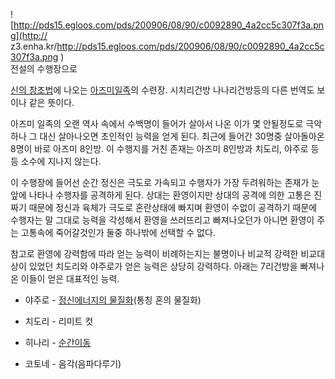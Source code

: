 ![http://pds15.egloos.com/pds/200906/08/90/c0092890_4a2cc5c307f3a.png](http://
z3.enha.kr/http://pds15.egloos.com/pds/200906/08/90/c0092890_4a2cc5c307f3a.png
)  
전설의 수행장으로

[신의 창조법](%EC%8B%A0%EC%9D%98%20%EC%B0%BD%EC%A1%B0%EB%B2%95.md)에 나오는 [아즈미일족](%EC%95%84%EC%A6%88%EB%AF%B8%20%EC%9D%BC%EC%A1%B1.md)의 수련장. 시치리건방
나나리건방등의 다른 번역도 보이나 같은 뜻이다.

아즈미 일족의 오랜 역사 속에서 수백명이 들어가 살아서 나온 이가 몇 안될정도로 극악하나 그 대신 살아나오면 초인적인 능력을 얻게 된다.
최근에 들어간 30명중 살아돌아온 8명이 바로 아즈미 8인방. 이 수행지를 거친 존재는 아즈미 8인방과 치도리, 야주로 등등 소수에 지나지
않는다.  

이 수행장에 들어선 순간 정신은 극도로 가속되고 수행자가 가장 두려워하는 존재가 눈앞에 나타나 수행자를 공격하게 된다. 상대는 환영이지만
상대의 공격에 의한 고통은 진짜기 때문에 정신과 육체가 극도로 혼란상태에 빠지며 환영이 수없이 공격하기 때문에 수행자는 말 그대로 능력을
각성해서 환영을 쓰러뜨리고 빠져나오던가 아니면 환영이 주는 고통속에 죽어갈것인가 둘중 하나밖에 선택할 수 없다.  

참고로 환영에 강력함에 따라 얻는 능력이 비례하는지는 불명이나 비교적 강력한 비교대상이 있었던 치도리와 야주로가 얻은 능력은 상당히
강력하다. 아래는 7리건방을 빠져나온 이들이 얻은 대표적인 능력.  

  * 야주로 - [정신에너지의 물질화](%EC%A0%95%EC%8B%A0%EC%97%90%EB%84%88%EC%A7%80%EC%9D%98%20%EB%AC%BC%EC%A7%88%ED%99%94.md)(통칭 혼의 물질화)
  * 치도리 - 리미트 컷  

  * 히나리 - [순간이동](%EC%88%9C%EA%B0%84%EC%9D%B4%EB%8F%99.md)
  * 코토네 - 음각(음파다루기)  

